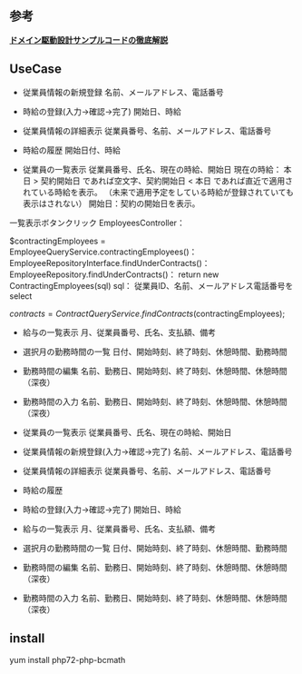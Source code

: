 ## 参考
**[ドメイン駆動設計サンプルコードの徹底解説](https://www.slideshare.net/masuda220/ss-139660520)**

## UseCase
- 従業員情報の新規登録
名前、メールアドレス、電話番号

- 時給の登録(入力->確認->完了)
開始日、時給

- 従業員情報の詳細表示
従業員番号、名前、メールアドレス、電話番号

- 時給の履歴
開始日付、時給

- 従業員の一覧表示
従業員番号、氏名、現在の時給、開始日
現在の時給：
本日 > 契約開始日 であれば空文字、契約開始日 < 本日 であれば直近で適用されている時給を表示。
（未来で適用予定をしている時給が登録されていても表示はされない）
開始日：契約の開始日を表示。

一覧表示ボタンクリック
EmployeesController：

$contractingEmployees = EmployeeQueryService.contractingEmployees()：
EmployeeRepositoryInterface.findUnderContracts()：
EmployeeRepository.findUnderContracts()：
    return new ContractingEmployees(sql)
sql：
従業員ID、名前、メールアドレス電話番号をselect

$contracts = ContractQueryService.findContracts($contractingEmployees);

- 給与の一覧表示
月、従業員番号、氏名、支払額、備考

- 選択月の勤務時間の一覧
日付、開始時刻、終了時刻、休憩時間、勤務時間

- 勤務時間の編集
名前、勤務日、開始時刻、終了時刻、休憩時間、休憩時間（深夜）

- 勤務時間の入力
名前、勤務日、開始時刻、終了時刻、休憩時間、休憩時間（深夜）

- 従業員の一覧表示
従業員番号、氏名、現在の時給、開始日

- 従業員情報の新規登録(入力->確認->完了)
名前、メールアドレス、電話番号

- 従業員情報の詳細表示
従業員番号、名前、メールアドレス、電話番号

- 時給の履歴

- 時給の登録(入力->確認->完了)
開始日、時給

- 給与の一覧表示
月、従業員番号、氏名、支払額、備考

- 選択月の勤務時間の一覧
日付、開始時刻、終了時刻、休憩時間、勤務時間

- 勤務時間の編集
名前、勤務日、開始時刻、終了時刻、休憩時間、休憩時間（深夜）

- 勤務時間の入力
名前、勤務日、開始時刻、終了時刻、休憩時間、休憩時間（深夜）

## install
yum install php72-php-bcmath
